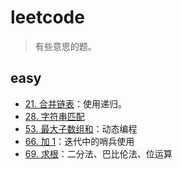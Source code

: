 # leetcode

> 有些意思的题。

## easy

* [21. 合并链表](./easy/21.%20Merge%20Two%20Sorted%20Lists/main.js)：使用递归。
* [28. 字符串匹配]()
* [53. 最大子数组和](./easy/53.%20Maximum%20Subarray)：动态编程
* [66. 加 1](./easy/66.%20Plus%20One/main.js)：迭代中的哨兵使用
* [69. 求根](./easy/69.%20Sqrt(x)/main.js)：二分法、巴比伦法、位运算